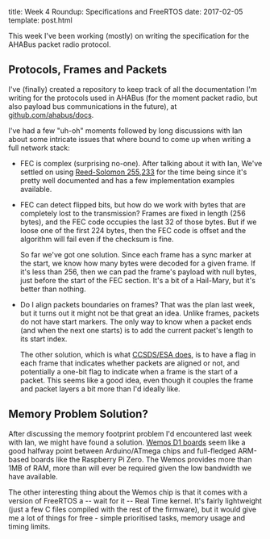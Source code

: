 title: Week 4 Roundup: Specifications and FreeRTOS
date: 2017-02-05
template: post.html

This week I've been working (mostly) on writing the specification for the
AHABus packet radio protocol.

## Protocols, Frames and Packets

I've (finally) created a repository to keep track of all the documentation I'm
writing for the protocols used in AHABus (for the moment packet radio, but also
payload bus communications in the future), at [github.com/ahabus/docs][1].

I've had a few "uh-oh" moments followed by long discussions with Ian about some
intricate issues that where bound to come up when writing a full network stack:

* FEC is complex (surprising no-one). After talking about it with Ian, We've
settled on using [Reed-Solomon 255,233][2] for the time being since it's
pretty well documented and has a few implementation examples available.

* FEC can detect flipped bits, but how do we work with bytes that are
completely lost to the transmission? Frames are fixed in length (256 bytes),
and the FEC code occupies the last 32 of those bytes. But if we loose one of
the first 224 bytes, then the FEC code is offset and the algorithm will fail
even if the checksum is fine.
    
    So far we've got one solution. Since each frame has a sync marker at the
start, we know how many bytes were decoded for a given frame. If it's less
than 256, then we can pad the frame's payload with null bytes, just before
the start of the FEC section. It's a bit of a Hail-Mary, but it's better
than nothing.

* Do I align packets boundaries on frames? That was the plan last week, but it
turns out it might not be that great an idea. Unlike frames, packets do not
have start markers. The only way to know when a packet ends (and when the next
one starts) is to add the current packet's length to its start index.
    
    The other solution, which is what [CCSDS/ESA does][4], is to have a flag in
each frame that indicates whether packets are aligned or not, and potentially a
one-bit flag to indicate when a frame is the start of a packet. This seems like
a good idea, even though it couples the frame and packet layers a bit more than
I'd ideally like.

## Memory Problem Solution?

After discussing the memory footprint problem I'd encountered last week with
Ian, we might have found a solution. [Wemos D1 boards][5] seem like a good
halfway point between Arduino/ATmega chips and full-fledged ARM-based boards
like the Raspberry Pi Zero. The Wemos provides more than 1MB of RAM, more than
will ever be required given the low bandwidth we have available.

The other interesting thing about the Wemos chip is that it comes with a version
of FreeRTOS a -- wait for it -- Real Time kernel. It's fairly lightweight (just
a few C files compiled with the rest of the firmware), but it would give me
a lot of things for free - simple prioritised tasks, memory usage and timing
limits.

 [1]: https://github.com/ahabus/docs
 [2]: https://ukhas.org.uk/code:rs8encode
 [3]: /2017/week-3-roundup.html
 [4]: http://microelectronics.esa.int/vhdl/pss/PSS-04-106.pdf
 [5]: https://www.wemos.cc/product/d1-mini.html